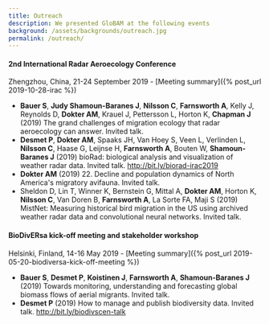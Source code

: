```yaml
---
title: Outreach
description: We presented GloBAM at the following events
background: /assets/backgrounds/outreach.jpg
permalink: /outreach/
---
```


#### 2nd International Radar Aeroecology Conference

Zhengzhou, China, 21-24 September 2019 - [Meeting summary]({% post_url 2019-10-28-irac %})

- **Bauer S**, **Judy Shamoun-Baranes J**, **Nilsson C**, **Farnsworth A**, Kelly J, Reynolds D, **Dokter AM**, Krauel J, Pettersson L, Horton K, **Chapman J** (2019) The grand challenges of migration ecology that radar aeroecology can answer. Invited talk.
- **Desmet P**, **Dokter AM**, Spaaks JH, Van Hoey S, Veen L, Verlinden L, **Nilsson C**, Haase G, Leijnse H, **Farnsworth A**, Bouten W, **Shamoun‐Baranes J** (2019) bioRad: biological analysis and visualization of weather radar data. Invited talk. <http://bit.ly/biorad-irac2019>
- **Dokter AM** (2019) 22.  Decline and population dynamics of North America's migratory avifauna. Invited talk.
- Sheldon D, Lin T, Winner K, Bernstein G, Mittal A, **Dokter AM**, Horton K, **Nilsson C**, Van Doren B, **Farnsworth A**, La Sorte FA, Maji S (2019) MistNet: Measuring historical bird migration in the US using archived weather radar data and convolutional neural networks. Invited talk.

#### BioDivERsa kick-off meeting and stakeholder workshop

Helsinki, Finland, 14-16 May 2019 - [Meeting summary]({% post_url 2019-05-20-biodiversa-kick-off-meeting %})

- **Bauer S**, **Desmet P**, **Koistinen J**, **Farnsworth A**, **Shamoun-Baranes J** (2019) Towards monitoring, understanding and forecasting global biomass flows of aerial migrants. Invited talk.
- **Desmet P** (2019) How to manage and publish biodiversity data. Invited talk. <http://bit.ly/biodivscen-talk>
